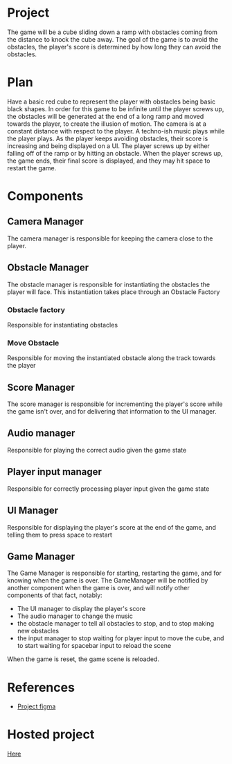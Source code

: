 # Project

The game will be a cube sliding down a ramp with obstacles coming from the distance to knock the cube away. The goal of the game is to avoid the obstacles, the player's score is determined by how long they can avoid the obstacles.

# Plan

Have a basic red cube to represent the player with obstacles being basic black shapes. In order for this game to be infinite until the player screws up, the obstacles will be generated at the end of a long ramp and moved towards the player, to create the illusion of motion.
The camera is at a constant distance with respect to the player. A techno-ish music plays while the player plays. As the player keeps avoiding obstacles, their score is increasing and being displayed on a UI. The player screws up by either falling off of the ramp or by hitting an obstacle. When the player screws up, the game ends, their final score is displayed, and they may hit space to restart the game.

# Components

## Camera Manager

The camera manager is responsible for keeping the camera close to the player.

## Obstacle Manager

The obstacle manager is responsible for instantiating the obstacles the player will face. This instantiation takes place through an Obstacle Factory

### Obstacle factory

Responsible for instantiating obstacles

### Move Obstacle

Responsible for moving the instantiated obstacle along the track towards the player

## Score Manager

The score manager is responsible for incrementing the player's score while the game isn't over, and for delivering that information to the UI manager.

## Audio manager

Responsible for playing the correct audio given the game state

## Player input manager

Responsible for correctly processing player input given the game state

## UI Manager

Responsible for displaying the player's score at the end of the game, and telling them to press space to restart

## Game Manager

The Game Manager is responsible for starting, restarting the game, and for knowing when the game is over.
The GameManager will be notified by another component when the game is over, and will notify other components of that fact, notably:

- The UI manager to display the player's score
- The audio manager to change the music
- the obstacle manager to tell all obstacles to stop, and to stop making new obstacles
- the input manager to stop waiting for player input to move the cube, and to start waiting for spacebar input to reload the scene

When the game is reset, the game scene is reloaded.

# References

- [Project figma](https://www.figma.com/file/8z2LLfC6iTGcVCYMHcpMeH/CubeRun.Unity?node-id=0%3A1)

# Hosted project

[Here](https://play.unity.com/p/webgl-builds-254419)
